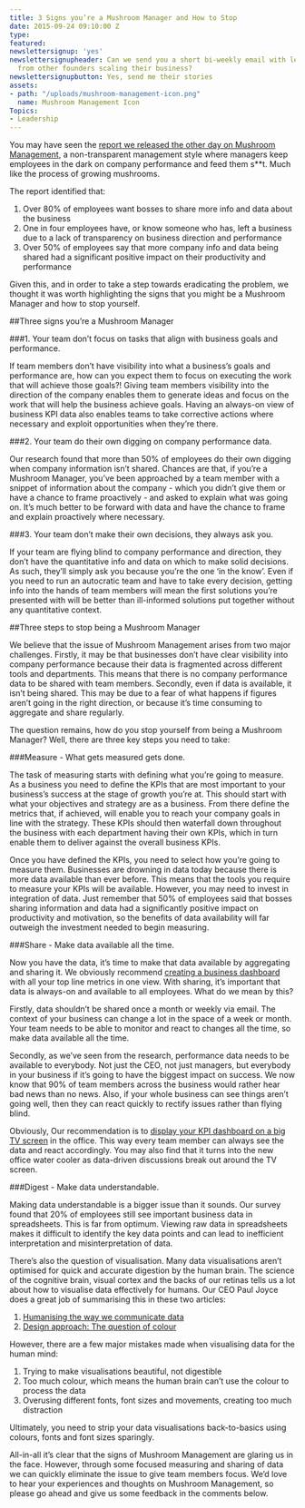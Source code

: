 ```yaml
---
title: 3 Signs you’re a Mushroom Manager and How to Stop
date: 2015-09-24 09:10:00 Z
type: 
featured: 
newslettersignup: 'yes'
newslettersignupheader: Can we send you a short bi-weekly email with lessons learned
  from other founders scaling their business?
newslettersignupbutton: Yes, send me their stories
assets:
- path: "/uploads/mushroom-management-icon.png"
  name: Mushroom Management Icon
Topics:
- Leadership
---
```


You may have seen the [report we released the other day on Mushroom Management](https://www.geckoboard.com/learn/guides/mushroom-management/), a non-transparent management style where managers keep employees in the dark on company performance and feed them s**t. Much like the process of growing mushrooms.

The report identified that:

1. Over 80% of employees want bosses to share more info and data about the business
2. One in four employees have, or know someone who has, left a business due to a lack of transparency on business direction and performance
3. Over 50% of employees say that more company info and data being shared had a significant positive impact on their productivity and performance

Given this, and in order to take a step towards eradicating the problem, we thought it was worth highlighting the signs that you might be a Mushroom Manager and how to stop yourself. 

##Three signs you’re a Mushroom Manager

###1. Your team don’t focus on tasks that align with business goals and performance.

If team members don’t have visibility into what a business’s goals and performance are, how can you expect them to focus on executing the work that will achieve those goals?! Giving team members visibility into the direction of the company enables them to generate ideas and focus on the work that will help the business achieve goals. Having an always-on view of business KPI data also enables teams to take corrective actions where necessary and exploit opportunities when they’re there.

###2. Your team do their own digging on company performance data.

Our research found that more than 50% of employees do their own digging when company information isn’t shared. Chances are that, if you’re a Mushroom Manager, you’ve been approached by a team member with a snippet of information about the company - which you didn’t give them or have a chance to frame proactively - and asked to explain what was going on. It’s much better to be forward with data and have the chance to frame and explain proactively where necessary.

###3. Your team don’t make their own decisions, they always ask you.

If your team are flying blind to company performance and direction, they don’t have the quantitative info and data on which to make solid decisions. As such, they’ll simply ask you because you’re the one ‘in the know’. Even if you need to run an autocratic team and have to take every decision, getting info into the hands of team members will mean the first solutions you’re presented with will be better than ill-informed solutions put together without any quantitative context.

##Three steps to stop being a Mushroom Manager

We believe that the issue of Mushroom Management arises from two major challenges. Firstly, it may be that businesses don’t have clear visibility into company performance because their data is fragmented across different tools and departments. This means that there is no company performance data to be shared with team members. Secondly, even if data is available, it isn’t being shared. This may be due to a fear of what happens if figures aren’t going in the right direction, or because it’s time consuming to aggregate and share regularly.

The question remains, how do you stop yourself from being a Mushroom Manager? Well, there are three key steps you need to take:

###Measure - What gets measured gets done.

The task of measuring starts with defining what you’re going to measure. As a business you need to define the KPIs that are most important to your business’s success at the stage of growth you’re at. This should start with what your objectives and strategy are as a business. From there define the metrics that, if achieved, will enable you to reach your company goals in line with the strategy. These KPIs should then waterfall down throughout the business with each department having their own KPIs, which in turn enable them to deliver against the overall business KPIs.

Once you have defined the KPIs, you need to select how you’re going to measure them. Businesses are drowning in data today because there is more data available than ever before. This means that the tools you require to measure your KPIs will be available. However, you may need to invest in integration of data. Just remember that 50% of employees said that bosses sharing information and data had a significantly positive impact on productivity and motivation, so the benefits of data availability will far outweigh the investment needed to begin measuring.
 
###Share - Make data available all the time.

Now you have the data, it’s time to make that data available by aggregating and sharing it. We obviously recommend [creating a business dashboard](https://www.geckoboard.com/blog/building-great-dashboards-6-golden-rules-to-successful-dashboard-design/) with all your top line metrics in one view. With sharing, it’s important that data is always-on and available to all employees. What do we mean by this?

Firstly, data shouldn’t be shared once a month or weekly via email. The context of your business can change a lot in the space of a week or month. Your team needs to be able to monitor and react to changes all the time, so make data available all the time. 

Secondly, as we’ve seen from the research, performance data needs to be available to everybody. Not just the CEO, not just managers, but everybody in your business if it’s going to have the biggest impact on success. We now know that 90% of team members across the business would rather hear bad news than no news. Also, if your whole business can see things aren’t going well, then they can react quickly to rectify issues rather than flying blind.

Obviously, Our recommendation is to [display your KPI dashboard on a big TV screen](https://www.geckoboard.com/learn/guides/displaying-your-dashboard-on-a-screen/) in the office. This way every team member can always see the data and react accordingly. You may also find that it turns into the new office water cooler as data-driven discussions break out around the TV screen.

###Digest - Make data understandable.

Making data understandable is a bigger issue than it sounds. Our survey found that 20% of employees still see important business data in spreadsheets. This is far from optimum. Viewing raw data in spreadsheets makes it difficult to identify the key data points and can lead to inefficient interpretation and misinterpretation of data.

There’s also the question of visualisation. Many data visualisations aren’t optimised for quick and accurate digestion by the human brain. The science of the cognitive brain, visual cortex and the backs of our retinas tells us a lot about how to visualise data effectively for humans. Our CEO Paul Joyce does a great job of summarising this in these two articles:

1. [Humanising the way we communicate data](https://www.geckoboard.com/blog/humanising-the-way-we-communicate-data/)
2. [Design approach: The question of colour](https://www.geckoboard.com/blog/design-approach-the-question-of-colour/)

However, there are a few major mistakes made when visualising data for the human mind:

1. Trying to make visualisations beautiful, not digestible
2. Too much colour, which means the human brain can’t use the colour to process the data
3. Overusing different fonts, font sizes and movements, creating too much distraction

Ultimately, you need to strip your data visualisations back-to-basics using colours, fonts and font sizes sparingly.

All-in-all it’s clear that the signs of Mushroom Management are glaring us in the face. However, through some focused measuring and sharing of data we can quickly eliminate the issue to give team members focus. We’d love to hear your experiences and thoughts on Mushroom Management, so please go ahead and give us some feedback in the comments below.
